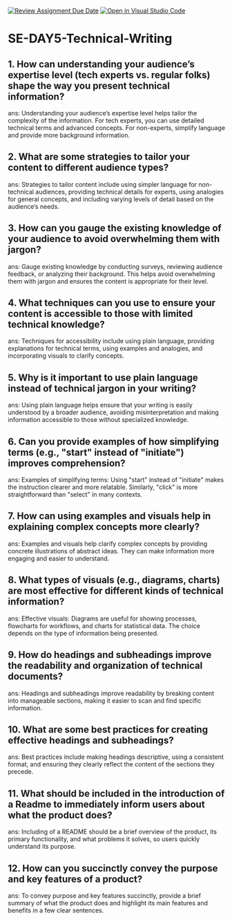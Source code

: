 [![Review Assignment Due Date](https://classroom.github.com/assets/deadline-readme-button-22041afd0340ce965d47ae6ef1cefeee28c7c493a6346c4f15d667ab976d596c.svg)](https://classroom.github.com/a/zsAR-pyY)
[![Open in Visual Studio Code](https://classroom.github.com/assets/open-in-vscode-2e0aaae1b6195c2367325f4f02e2d04e9abb55f0b24a779b69b11b9e10269abc.svg)](https://classroom.github.com/online_ide?assignment_repo_id=15694817&assignment_repo_type=AssignmentRepo)
# SE-DAY5-Technical-Writing
## 1. How can understanding your audience’s expertise level (tech experts vs. regular folks) shape the way you present technical information?
ans:    Understanding your audience’s expertise level helps tailor the complexity of the information. For tech experts, you can use detailed technical terms and advanced concepts. For non-experts, simplify language and provide more background information.
## 2. What are some strategies to tailor your content to different audience types?
ans:    Strategies to tailor content include using simpler language for non-technical audiences, providing technical details for experts, using analogies for general concepts, and including varying levels of detail based on the audience’s needs.
## 3. How can you gauge the existing knowledge of your audience to avoid overwhelming them with jargon?
ans:    Gauge existing knowledge by conducting surveys, reviewing audience feedback, or analyzing their background. This helps avoid overwhelming them with jargon and ensures the content is appropriate for their level.
## 4. What techniques can you use to ensure your content is accessible to those with limited technical knowledge?
ans:    Techniques for accessibility include using plain language, providing explanations for technical terms, using examples and analogies, and incorporating visuals to clarify concepts.
## 5. Why is it important to use plain language instead of technical jargon in your writing?    
ans:    Using plain language helps ensure that your writing is easily understood by a broader audience, avoiding misinterpretation and making information accessible to those without specialized knowledge.
## 6. Can you provide examples of how simplifying terms (e.g., "start" instead of "initiate") improves comprehension?
ans:    Examples of simplifying terms: Using "start" instead of "initiate" makes the instruction clearer and more relatable. Similarly, "click" is more straightforward than "select" in many contexts.
## 7. How can using examples and visuals help in explaining complex concepts more clearly?
ans:    Examples and visuals help clarify complex concepts by providing concrete illustrations of abstract ideas. They can make information more engaging and easier to understand.
## 8. What types of visuals (e.g., diagrams, charts) are most effective for different kinds of technical information?
ans:    Effective visuals: Diagrams are useful for showing processes, flowcharts for workflows, and charts for statistical data. The choice depends on the type of information being presented.
## 9. How do headings and subheadings improve the readability and organization of technical documents?
ans:    Headings and subheadings improve readability by breaking content into manageable sections, making it easier to scan and find specific information.
## 10. What are some best practices for creating effective headings and subheadings?
ans:    Best practices include making headings descriptive, using a consistent format, and ensuring they clearly reflect the content of the sections they precede.
## 11. What should be included in the introduction of a Readme to immediately inform users about what the product does?
ans:    Including of a README should be a brief overview of the product, its primary functionality, and what problems it solves, so users quickly understand its purpose.
## 12. How can you succinctly convey the purpose and key features of a product?
ans:    To convey purpose and key features succinctly, provide a brief summary of what the product does and highlight its main features and benefits in a few clear sentences.